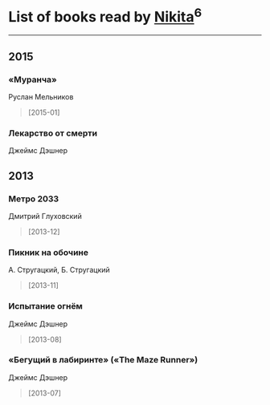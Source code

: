 # List of books read by [Nikita](http://vk.com/id100684315)<sup>6</sup>
---

## 2015

### «Муранча»
Руслан Мельников
> [2015-01] 


### Лекарство от смерти
Джеймс Дэшнер



## 2013

### Метро 2033
Дмитрий Глуховский
> [2013-12] 


### Пикник на обочине
А. Стругацкий, Б. Стругацкий
> [2013-11] 


### Испытание огнём
Джеймс Дэшнер
> [2013-08] 


### «Бегущий в лабиринте» («The Maze Runner»)
Джеймс Дэшнер
> [2013-07] 



